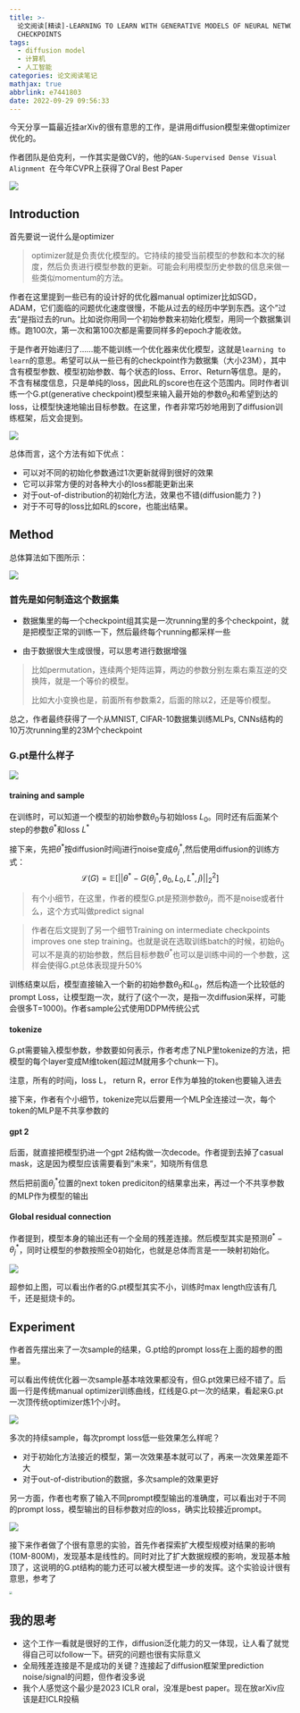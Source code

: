 ```yaml
---
title: >-
  论文阅读[精读]-LEARNING TO LEARN WITH GENERATIVE MODELS OF NEURAL NETWORK
  CHECKPOINTS
tags:
  - diffusion model
  - 计算机
  - 人工智能
categories: 论文阅读笔记
mathjax: true
abbrlink: e7441803
date: 2022-09-29 09:56:33
---
```


今天分享一篇最近挂arXiv的很有意思的工作，是讲用diffusion模型来做optimizer优化的。

<!-- more -->

作者团队是伯克利，一作其实是做CV的，他的`GAN-Supervised Dense Visual Alignment `在今年CVPR上获得了Oral Best Paper

<img src="../files/images/G_pt/authors.png">

## Introduction

首先要说一说什么是optimizer

> optimizer就是负责优化模型的。它持续的接受当前模型的参数和本次的梯度，然后负责进行模型参数的更新。可能会利用模型历史参数的信息来做一些类似momentum的方法。

作者在这里提到一些已有的设计好的优化器manual optimizer比如SGD，ADAM，它们面临的问题优化速度很慢，不能从过去的经历中学到东西。这个”过去“是指过去的run。比如说你用同一个初始参数来初始化模型，用同一个数据集训练。跑100次，第一次和第100次都是需要同样多的epoch才能收敛。

于是作者开始递归了……能不能训练一个优化器来优化模型，这就是`learning to learn`的意思。希望可以从一些已有的checkpoint作为数据集（大小23M），其中含有模型参数、模型初始参数、每个状态的loss、Error、Return等信息。是的，不含有梯度信息，只是单纯的loss，因此RL的score也在这个范围内。同时作者训练一个G.pt(generative checkpoint)模型来输入最开始的参数$\theta_0$和希望到达的loss，让模型快速地输出目标参数。在这里，作者非常巧妙地用到了diffusion训练框架，后文会提到。

<img src="../files/images/G_pt/dataset.png">

总体而言，这个方法有如下优点：

- 可以对不同的初始化参数通过1次更新就得到很好的效果
- 它可以非常方便的对各种大小的loss都能更新出来
- 对于out-of-distribution的初始化方法，效果也不错(diffusion能力？)
- 对于不可导的loss比如RL的score，也能出结果。

## Method

总体算法如下图所示：

<img src="../files/images/G_pt/algo.png">

### 首先是如何制造这个数据集

- 数据集里的每一个checkpoint组其实是一次running里的多个checkpoint，就是把模型正常的训练一下，然后最终每个running都采样一些

- 由于数据很大生成很慢，可以思考进行数据增强

> 比如permutation，连续两个矩阵运算，两边的参数分别左乘右乘互逆的交换阵，就是一个等价的模型。
>
> 比如大小变换也是，前面所有参数乘2，后面的除以2，还是等价模型。

总之，作者最终获得了一个从MNIST, CIFAR-10数据集训练MLPs, CNNs结构的10万次running里的23M个checkpoint

### G.pt是什么样子

<img src="../files/images/G_pt/arch.png">

#### training and sample

在训练时，可以知道一个模型的初始参数$\theta_0$与初始loss $L_0$。同时还有后面某个step的参数$\theta^*$和loss $L^*$

接下来，先把$\theta^*$按diffusion时间j进行noise变成$\theta_j^*$,然后使用diffusion的训练方式：
$$
\mathcal{L}(G) = \mathbb{E} \left[|| \theta^* - G(\theta_j^*, \theta_0, L_0, L^*, j) ||^2_2 \right]
$$

> 有个小细节，在这里，作者的模型G.pt是预测参数$\theta_j$，而不是noise或者什么，这个方式叫做predict signal

> 作者在后文提到了另一个细节Training on intermediate checkpoints improves one step training。也就是说在选取训练batch的时候，初始$\theta_0$可以不是真的初始参数，然后目标参数$\theta^*$也可以是训练中间的一个参数，这样会使得G.pt总体表现提升50%

训练结束以后，模型直接输入一个新的初始参数$\theta_0$和$L_0$，然后构造一个比较低的prompt Loss，让模型跑一次，就行了(这个一次，是指一次diffusion采样，可能会很多T=1000)。作者sample公式使用DDPM传统公式

#### tokenize

G.pt需要输入模型参数，参数要如何表示，作者考虑了NLP里tokenize的方法，把模型的每个layer变成M维token(超过M就用多个chunk一下)。

注意，所有的时间j，loss L， return R，error E作为单独的token也要输入进去

接下来，作者有个小细节，tokenize完以后要用一个MLP全连接过一次，每个token的MLP是不共享参数的

#### gpt 2

后面，就直接把模型扔进一个gpt 2结构做一次decode。作者提到去掉了casual mask，这是因为模型应该需要看到”未来“，知晓所有信息

然后把前面$\theta_j^*$位置的next token prediciton的结果拿出来，再过一个不共享参数的MLP作为模型的输出

#### Global residual connection

作者提到，模型本身的输出还有一个全局的残差连接。然后模型其实是预测$\theta^* - \theta_j^*$，同时让模型的参数按照全0初始化，也就是总体而言是一一映射初始化。

<img src="../files/images/G_pt/hyperparameter.png">

超参如上图，可以看出作者的G.pt模型其实不小，训练时max length应该有几千，还是挺烧卡的。

## Experiment

作者首先摆出来了一次sample的结果，G.pt给的prompt loss在上面的超参的图里。

可以看出传统优化器一次sample基本啥效果都没有，但G.pt效果已经不错了。后面一行是传统manual optimizer训练曲线，红线是G.pt一次的结果，看起来G.pt一次顶传统optimizer炼1个小时。

<img src="../files/images/G_pt/result.png">

多次的持续sample，每次prompt loss低一些效果怎么样呢？

- 对于初始化方法接近的模型，第一次效果基本就可以了，再来一次效果差距不大
- 对于out-of-distribution的数据，多次sample的效果更好

另一方面，作者也考察了输入不同prompt模型输出的准确度，可以看出对于不同的prompt loss，模型输出的目标参数对应的loss，确实比较接近prompt。

<img src="../files/images/G_pt/different_loss.png">

接下来作者做了个很有意思的实验，首先作者探索扩大模型规模对结果的影响(10M-800M)，发现基本是线性的。同时对比了扩大数据规模的影响，发现基本触顶了，这说明的G.pt结构的能力还可以被大模型进一步的发挥。这个实验设计很有意思，参考了

<img src="../files/images/G_pt/scale.png" style="zoom:33%;" >

## 我的思考

- 这个工作一看就是很好的工作，diffusion泛化能力的又一体现，让人看了就觉得自己可以follow一下。研究的问题也很有实际意义
- 全局残差连接是不是成功的关键？连接起了diffusion框架里prediction noise/signal的问题，但作者没多说
- 我个人感觉这个最少是2023 ICLR oral，没准是best paper。现在放arXiv应该是赶ICLR投稿
